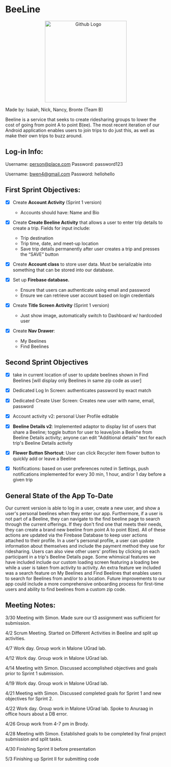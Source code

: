 # BeeLine

<p align="center">
  <img src="https://user-images.githubusercontent.com/28008631/56102168-1002d700-5ef9-11e9-8831-8c88059d85d4.png" width="256" title="Github Logo">
</p>

Made by: Isaiah, Nick, Nancy, Bronte (Team B)


Beeline is a service that seeks to create ridesharing groups to lower the cost of going from point A to point B(ee). The most recent iteration of our Android application enables users to join trips to do just this, as well as make their own trips to buzz around.

## Log-in Info:
Username: person@place.com
Password: password123

Username: bwen4@gmail.com
Password: hellohello

## First Sprint Objectives:
- [x] Create **Account Activity** (Sprint 1 version) 
  - Accounts should have: Name and Bio

- [x] Create **Create Beeline Activity** that allows a user to enter trip details to create a trip. Fields for input include:
  - Trip destination
  - Trip time, date, and meet-up location
  - Save trip details permanently after user creates a trip and presses the “SAVE” button

- [x] Create **Account class** to store user data. Must be serializable into something that can be stored into our database.

- [x] Set up **Firebase database.**
  - Ensure that users can authenticate using email and password
  - Ensure we can retrieve user account based on login credentials

- [x] Create **Title Screen Activity** (Sprint 1 version)
  - Just show image, automatically switch to Dashboard w/ hardcoded user
  
- [x] Create **Nav Drawer**:
  - My Beelines
  - Find Beelines

## Second Sprint Objectives
- [x] take in current location of user to update beelines shown in Find Beelines [will display only Beelines in same zip code as user]

- [x] Dedicated Log In Screen: authenticates password by exact match

- [x] Dedicated Create User Screen: Creates new user with name, email, password

- [x] Account activity v2: personal User Profile editable

- [x] **Beeline Details v2**: Implemented adaptor to display list of users that share a Beeline; toggle button for user to leave/join a Beeline from Beeline Details activity; anyone can edit "Additional details" text for each trip's Beeline Details activity

- [x] **Flower Button Shortcut**: User can click Recycler item flower button to quickly add or leave a Beeline

- [x] Notifications: based on user preferences noted in Settings, push notifications implemented for every 30 min, 1 hour, and/or 1 day before a given trip
 
 ## General State of the App To-Date
 Our current version is able to log in a user, create a new user, and show a user's personal beelines when they enter our app. Furthermore, if a user is not part of a Beeline, they can navigate to the find beeline page to search through the current offerings. If they don't find one that meets their needs, they can create a brand new beeline from point A to point B(ee). All of these actions are updated via the Firebase Database to keep user actions attached to their profile. In a user's personal profile, a user can update information about themselves and include the payment method they use for ridesharing. Users can also view other users' profiles by clicking on each participant in a trip's Beeline Details page. Some whimsical features we have included include our custom loading screen featuring a loading bee while a user is taken from activity to activity. An extra feature we included was a search feature on My Beelines and Find Beelines that enables users to search for Beelines from and/or to a location. Future improvements to our app could include a more comprehensive onboarding process for first-time users and ability to find beelines from a custom zip code.
 
 ## Meeting Notes:
 3/30 Meeting with Simon. Made sure our t3 assignment was sufficient for submission.
 
 4/2 Scrum Meeting. Started on Different Activities in Beeline and split up activities.
 
 
 4/7 Work day. Group work in Malone UGrad lab.
 
 4/12 Work day. Group work in Malone UGrad lab.
 
 4/14 Meeting with Simon. Discussed accomplished objectives and goals prior to Sprint 1 submission.
 
 4/19 Work day. Group work in Malone UGrad lab.
 
 4/21 Meeting with Simon. Discussed completed goals for Sprint 1 and new objectives for Sprint 2.
 
 4/22 Work day. Group work in Malone UGrad lab. Spoke to Anuraag in office hours about a DB error.
 
 4/26 Group work from 4-7 pm in Brody.
 
 4/28 Meeting with Simon. Established goals to be completed by final project submission and split tasks.

 4/30 Finishing Sprint II before presentation

 5/3 Finishing up Sprint II for submitting code
